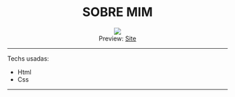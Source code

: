<h1 align="center"> SOBRE MIM </h1>

<p align="center">
<img src="http://img.shields.io/static/v1?label=STATUS&message=CONCLUIDO&color=GREEN&style=for-the-badge"/> <br>Preview: <a href="http://www.luizcarlos.site/"> Site <a>
</p>
<hr>
<p> Techs usadas:
<ul>
<li>Html</li><li>Css</li>
</ul>
</p>
<hr>

